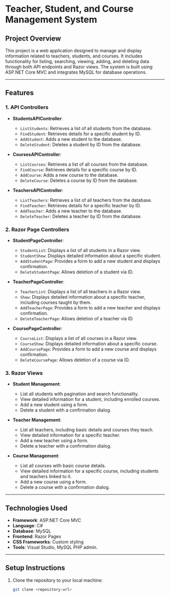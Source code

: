 # Teacher, Student, and Course Management System

## Project Overview
This project is a web application designed to manage and display information related to teachers, students, and courses. It includes functionality for listing, searching, viewing, adding, and deleting data through both API endpoints and Razor views. The system is built using ASP.NET Core MVC and integrates MySQL for database operations.

---

## Features

### 1. API Controllers
- **StudentsAPIController**:
  - `ListStudents`: Retrieves a list of all students from the database.
  - `FindStudent`: Retrieves details for a specific student by ID.
  - `AddStudent`: Adds a new student to the database.
  - `DeleteStudent`: Deletes a student by ID from the database.

- **CoursesAPIController**:
  - `ListCourses`: Retrieves a list of all courses from the database.
  - `FindCourse`: Retrieves details for a specific course by ID.
  - `AddCourse`: Adds a new course to the database.
  - `DeleteCourse`: Deletes a course by ID from the database.

- **TeachersAPIController**:
  - `ListTeachers`: Retrieves a list of all teachers from the database.
  - `FindTeacher`: Retrieves details for a specific teacher by ID.
  - `AddTeacher`: Adds a new teacher to the database.
  - `DeleteTeacher`: Deletes a teacher by ID from the database.

### 2. Razor Page Controllers
- **StudentPageController**:
  - `StudentList`: Displays a list of all students in a Razor view.
  - `StudentShow`: Displays detailed information about a specific student.
  - `AddStudentPage`: Provides a form to add a new student and displays confirmation.
  - `DeleteStudentPage`: Allows deletion of a student via ID.

- **TeacherPageController**:
  - `TeacherList`: Displays a list of all teachers in a Razor view.
  - `Show`: Displays detailed information about a specific teacher, including courses taught by them.
  - `AddTeacherPage`: Provides a form to add a new teacher and displays confirmation.
  - `DeleteTeacherPage`: Allows deletion of a teacher via ID.

- **CoursePageController**:
  - `CourseList`: Displays a list of all courses in a Razor view.
  - `CourseShow`: Displays detailed information about a specific course.
  - `AddCoursePage`: Provides a form to add a new course and displays confirmation.
  - `DeleteCoursePage`: Allows deletion of a course via ID.

### 3. Razor Views
- **Student Management**:
  - List all students with pagination and search functionality.
  - View detailed information for a student, including enrolled courses.
  - Add a new student using a form.
  - Delete a student with a confirmation dialog.

- **Teacher Management**:
  - List all teachers, including basic details and courses they teach.
  - View detailed information for a specific teacher.
  - Add a new teacher using a form.
  - Delete a teacher with a confirmation dialog.

- **Course Management**:
  - List all courses with basic course details.
  - View detailed information for a specific course, including students and teachers linked to it.
  - Add a new course using a form.
  - Delete a course with a confirmation dialog.

---

## Technologies Used
- **Framework**: ASP.NET Core MVC
- **Language**: C#
- **Database**: MySQL
- **Frontend**: Razor Pages
- **CSS Frameworks**: Custom styling
- **Tools**: Visual Studio, MySQL PHP admin.
---

## Setup Instructions
1. Clone the repository to your local machine:
   ```bash
   git clone <repository-url>